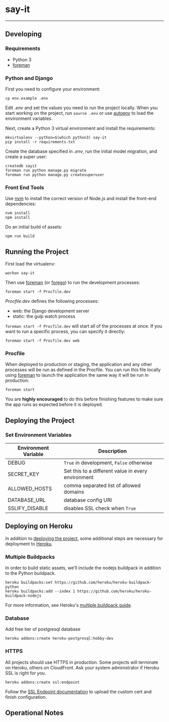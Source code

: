 # say-it

---

## Developing

### Requirements

* Python 3
* [foreman](http://ddollar.github.io/foreman/)

### Python and Django

First you need to configure your environment:

```
cp env.example .env
```

Edit *.env* and set the values you need to run the project locally. When you
start working on the project, run `source .env` or use
[autoenv](https://github.com/kennethreitz/autoenv) to load the
environment variables.

Next, create a Python 3 virtual environment and install the requirements:

```
mkvirtualenv --python=$(which python3) say-it
pip install -r requirements.txt
```

Create the database specified in *.env*, run the initial model migration,
and create a super user:

```
createdb sayit
foreman run python manage.py migrate
foreman run python manage.py createsuperuser
```

### Front End Tools

Use [nvm](https://github.com/creationix/nvm) to install the correct version
of Node.js and install the front-end dependencies:

```
nvm install
npm install
```

Do an initial build of assets:

```
npm run build
```


## Running the Project

First load the virtualenv:

```
workon say-it
```

Then use [foreman](http://ddollar.github.io/foreman/) (or [forego](https://github.com/ddollar/forego)) to run the development processes:

```
foreman start -f Procfile.dev
```

*Procfile.dev* defines the following processes:

* web: the Django development server
* static: the gulp watch process


`foreman start -f Procfile.dev` will start all of the processes at once. If you
want to run a specific process, you can specify it directly:

```
foreman start -f Procfile.dev web
```


### Procfile

When deployed to production or staging, the application and any other processes will be run as defined in the Procfile. You can run this file locally using [foreman](http://ddollar.github.io/foreman/) to launch the application the same way it will be run in production:

```
foreman start
```

You are **highly encouraged** to do this before finishing features to make sure the app runs as expected before it is deployed.


## Deploying the Project

### Set Environment Variables

| Environment Variable | Description |
|----------------------|-------------|
| DEBUG | `True` in development, `False` otherwise |
| SECRET_KEY | Set this to a different value in every environment |
| ALLOWED_HOSTS | comma separated list of allowed domains |
| DATABASE_URL | database config URI |
| SSLIFY_DISABLE | disables SSL check when `True` |


## Deploying on Heroku

In addition to [deploying the project](#deploying-the-project), some additional steps are necessary for deployment to [Heroku](https://heroku.com).

### Multiple Buildpacks

In order to build static assets, we'll include the nodejs buildpack in addition
to the Python buildpack.

```
heroku buildpacks:set https://github.com/heroku/heroku-buildpack-python
heroku buildpacks:add --index 1 https://github.com/heroku/heroku-buildpack-nodejs
```

For more information, see Heroku's [multiple buildpack guide](
https://devcenter.heroku.com/articles/using-multiple-buildpacks-for-an-app).


### Database

Add free tier of postgresql database

```
heroku addons:create heroku-postgresql:hobby-dev

```


### HTTPS

All projects should use HTTPS in production. Some projects will terminate on
Heroku, others on CloudFront. Ask your system administrator if
Heroku SSL is right for you.

```
heroku addons:create ssl:endpoint
```

Follow the
[SSL Endpoint documentation](https://devcenter.heroku.com/articles/ssl-endpoint)
to upload the custom cert and finish configuration.

## Operational Notes


